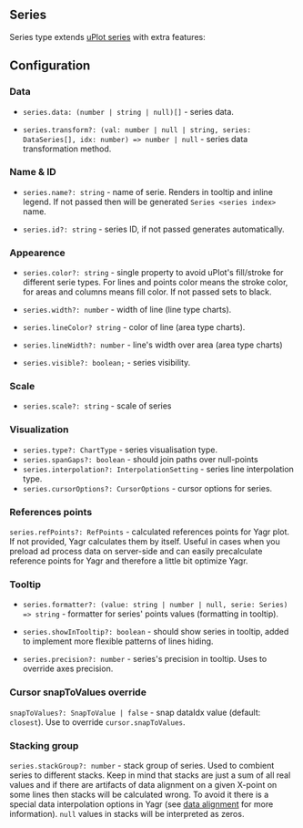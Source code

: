 ## Series

Series type extends [uPlot series](https://github.com/leeoniya/uplot/blob/f099796c4e7b659cfd22c668bbb919aa3cbd84c8/dist/uplot.d.ts#l777) with extra features:

## Configuration

### Data

-   `series.data: (number | string | null)[]` - series data.

-   `series.transform?: (val: number | null | string, series: DataSeries[], idx: number) => number | null` - series data transformation method.

### Name & ID

-   `series.name?: string` - name of serie. Renders in tooltip and inline legend. If not passed then will be generated `Series <series index>` name.

-   `series.id?: string` - series ID, if not passed generates automatically.

### Appearence

-   `series.color?: string` - single property to avoid uPlot's fill/stroke for different serie types. For lines and points color means the stroke color, for areas and columns means fill color. If not passed sets to black.

-   `series.width?: number` - width of line (line type charts).

-   `series.lineColor? string` - color of line (area type charts).

-   `series.lineWidth?: number` - line's width over area (area type charts)

-   `series.visible?: boolean;` - series visibility.

### Scale

-   `series.scale?: string` - scale of series

### Visualization

-   `series.type?: ChartType` - series visualisation type.
-   `series.spanGaps?: boolean` - should join paths over null-points
-   `series.interpolation?: InterpolationSetting` - series line interpolation type.
-   `series.cursorOptions?: CursorOptions` - cursor options for series.

### References points

`series.refPoints?: RefPoints` - calculated references points for Yagr plot. If not provided, Yagr calculates them by itself. Useful in cases when you preload ad process data on server-side and can easily precalculate reference points for Yagr and therefore a little bit optimize Yagr.

### Tooltip

-   `series.formatter?: (value: string | number | null, serie: Series) => string` - formatter for series' points values (formatting in tooltip).
-   `series.showInTooltip?: boolean` - should show series in tooltip, added to implement more flexible patterns of lines hiding.

-   `series.precision?: number` - series's precision in tooltip. Uses to override axes precision.

### Cursor snapToValues override

`snapToValues?: SnapToValue | false` - snap dataIdx value (default: `closest`). Use to override `cursor.snapToValues`.

### Stacking group

`series.stackGroup?: number` - stack group of series. Used to combient series to different stacks. Keep in mind that stacks are just a sum of all real values and if there are artifacts of data alignment on a given X-point on some lines then stacks will be calculated wrong. To avoid it there is a special data interpolation options in Yagr (see [data alignment](#data-alignment) for more information). `null` values in stacks will be interpreted as zeros.

